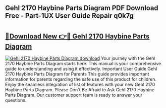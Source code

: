 ## Gehl 2170 Haybine Parts Diagram PDF Download Free - Part-1UX User Guide Repair q0k7g

# <h2><a href="http://dfl9lq.blite.top/?on=Gehl+2170+Haybine+Parts+Diagram">🔗Download New 👉🔴 Gehl 2170 Haybine Parts Diagram</a></h2>

[![Gehl 2170 Haybine Parts Diagram download](https://i.imgur.com/lujVjoI.png)](http://dfl9lq.blite.top/?on=Gehl+2170+Haybine+Parts+Diagram)
Your journey with the Gehl 2170 Haybine Parts Diagram starts here. This manual is your comprehensive guide to understanding and using it effectively. Important User Guide Gehl 2170 Haybine Parts Diagram for Parents This guide provides important information for parents regarding the safe use of this product for children. Enjoy the seamless integration of list of features with your new Gehl 2170 Haybine Parts Diagram. Please Don't Be Afraid to Ask Gehl 2170 Haybine Parts Diagram. Our customer support team is ready to answer your questions.
